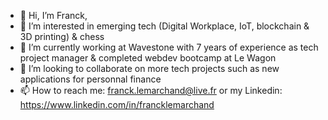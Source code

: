 - 👋 Hi, I’m Franck,
- 👀 I’m interested in emerging tech (Digital Workplace, IoT, blockchain & 3D printing) & chess
- 🌱 I’m currently working at Wavestone with 7 years of experience as tech project manager & completed webdev bootcamp at Le Wagon
- 💞️ I’m looking to collaborate on more tech projects such as new applications for personnal finance
- 📫 How to reach me: franck.lemarchand@live.fr or my Linkedin: https://www.linkedin.com/in/francklemarchand

<!---
FranckL93/FranckL93 is a ✨ special ✨ repository because its `README.md` (this file) appears on your GitHub profile.
You can click the Preview link to take a look at your changes.
--->
